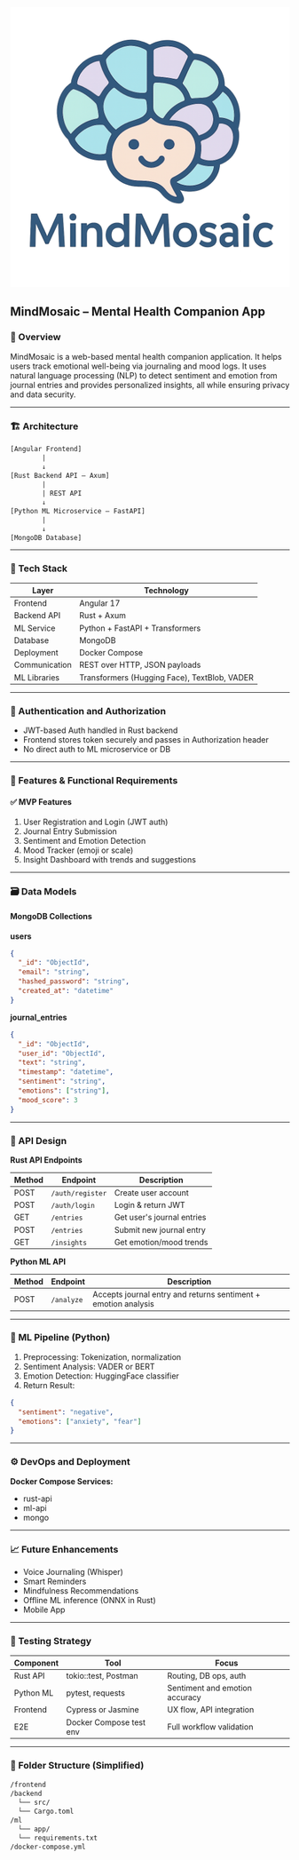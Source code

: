 ![MindMosaic Logo](transparentlogo.png)

## MindMosaic – Mental Health Companion App

### 📌 Overview

MindMosaic is a web-based mental health companion application. It helps users track emotional well-being via journaling and mood logs. It uses natural language processing (NLP) to detect sentiment and emotion from journal entries and provides personalized insights, all while ensuring privacy and data security.

---

### 🏗️ Architecture

```plaintext
[Angular Frontend]
        |
        ↓
[Rust Backend API – Axum]
        |
        | REST API
        ↓
[Python ML Microservice – FastAPI]
        |
        ↓
[MongoDB Database]
```

---

### 🔧 Tech Stack

| Layer         | Technology                                   |
| ------------- | -------------------------------------------- |
| Frontend      | Angular 17                                   |
| Backend API   | Rust + Axum                                  |
| ML Service    | Python + FastAPI + Transformers              |
| Database      | MongoDB                                      |
| Deployment    | Docker Compose                               |
| Communication | REST over HTTP, JSON payloads                |
| ML Libraries  | Transformers (Hugging Face), TextBlob, VADER |

---

### 🔐 Authentication and Authorization

* JWT-based Auth handled in Rust backend
* Frontend stores token securely and passes in Authorization header
* No direct auth to ML microservice or DB

---

### 🧠 Features & Functional Requirements

#### ✅ MVP Features

1. User Registration and Login (JWT auth)
2. Journal Entry Submission
3. Sentiment and Emotion Detection
4. Mood Tracker (emoji or scale)
5. Insight Dashboard with trends and suggestions

---

### 🗃️ Data Models

#### MongoDB Collections

**users**

```json
{
  "_id": "ObjectId",
  "email": "string",
  "hashed_password": "string",
  "created_at": "datetime"
}
```

**journal\_entries**

```json
{
  "_id": "ObjectId",
  "user_id": "ObjectId",
  "text": "string",
  "timestamp": "datetime",
  "sentiment": "string",
  "emotions": ["string"],
  "mood_score": 3
}
```

---

### 📡 API Design

**Rust API Endpoints**

| Method | Endpoint         | Description                |
| ------ | ---------------- | -------------------------- |
| POST   | `/auth/register` | Create user account        |
| POST   | `/auth/login`    | Login & return JWT         |
| GET    | `/entries`       | Get user's journal entries |
| POST   | `/entries`       | Submit new journal entry   |
| GET    | `/insights`      | Get emotion/mood trends    |

**Python ML API**

| Method | Endpoint   | Description                                                    |
| ------ | ---------- | -------------------------------------------------------------- |
| POST   | `/analyze` | Accepts journal entry and returns sentiment + emotion analysis |

---

### 🧪 ML Pipeline (Python)

1. Preprocessing: Tokenization, normalization
2. Sentiment Analysis: VADER or BERT
3. Emotion Detection: HuggingFace classifier
4. Return Result:

```json
{
  "sentiment": "negative",
  "emotions": ["anxiety", "fear"]
}
```

---

### ⚙️ DevOps and Deployment

**Docker Compose Services:**

* rust-api
* ml-api
* mongo

---

### 📈 Future Enhancements

* Voice Journaling (Whisper)
* Smart Reminders
* Mindfulness Recommendations
* Offline ML inference (ONNX in Rust)
* Mobile App

---

### 🧪 Testing Strategy

| Component | Tool                    | Focus                          |
| --------- | ----------------------- | ------------------------------ |
| Rust API  | tokio::test, Postman    | Routing, DB ops, auth          |
| Python ML | pytest, requests        | Sentiment and emotion accuracy |
| Frontend  | Cypress or Jasmine      | UX flow, API integration       |
| E2E       | Docker Compose test env | Full workflow validation       |

---

### 📁 Folder Structure (Simplified)

```
/frontend
/backend
  └── src/
  └── Cargo.toml
/ml
  └── app/
  └── requirements.txt
/docker-compose.yml
```
